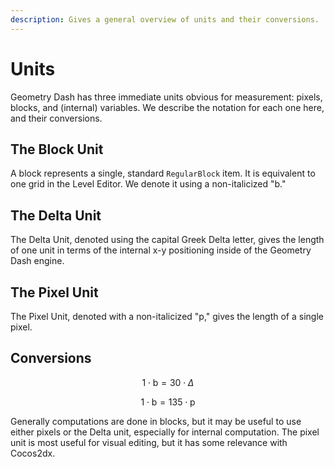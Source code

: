 ```yaml
---
description: Gives a general overview of units and their conversions.
---
```


# Units

Geometry Dash has three immediate units obvious for measurement: pixels, blocks, and (internal) variables. We describe the notation for each one here, and their conversions.

## The Block Unit

A block represents a single, standard `RegularBlock` item. It is equivalent to one grid in the Level Editor. We denote it using a non-italicized "b."

## The Delta Unit

The Delta Unit, denoted using the capital Greek Delta letter, gives the length of one unit in terms of the internal x-y positioning inside of the Geometry Dash engine.

## The Pixel Unit

The Pixel Unit, denoted with a non-italicized "p," gives the length of a single pixel.

## Conversions

$$
1 \cdot \mathrm{b} = 30 \cdot \Delta
$$

$$
1\cdot \mathrm{b} = 135 \cdot \mathrm{p}
$$

Generally computations are done in blocks, but it may be useful to use either pixels or the Delta unit, especially for internal computation. The pixel unit is most useful for visual editing, but it has some relevance with Cocos2dx.
